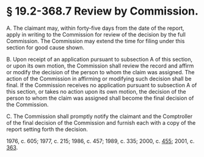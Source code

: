 # § 19.2-368.7 Review by Commission.

<p>A. The claimant may, within forty-five days from the date of the report, apply in writing to the Commission for review of the decision by the full Commission. The Commission may extend the time for filing under this section for good cause shown.</p><p>B. Upon receipt of an application pursuant to subsection A of this section, or upon its own motion, the Commission shall review the record and affirm or modify the decision of the person to whom the claim was assigned. The action of the Commission in affirming or modifying such decision shall be final. If the Commission receives no application pursuant to subsection A of this section, or takes no action upon its own motion, the decision of the person to whom the claim was assigned shall become the final decision of the Commission.</p><p>C. The Commission shall promptly notify the claimant and the Comptroller of the final decision of the Commission and furnish each with a copy of the report setting forth the decision.</p><p>1976, c. 605; 1977, c. 215; 1986, c. 457; 1989, c. 335; 2000, c. <a href='http://lis.virginia.gov/cgi-bin/legp604.exe?001+ful+CHAP0455'>455</a>; 2001, c. <a href='http://lis.virginia.gov/cgi-bin/legp604.exe?011+ful+CHAP0363'>363</a>.</p>